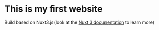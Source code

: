 # This is my first website
Build based on Nuxt3.js (look at the [Nuxt 3 documentation](https://nuxt.com/docs/getting-started/introduction) to learn more)